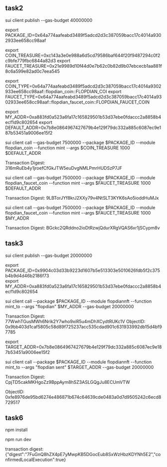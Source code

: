 ## task2
sui client publish --gas-budget 40000000

export PACKAGE_ID=0x64a774aafeabd3489f5adcd2d3c387059bacc17c4014a9302933ee658cc98aaf     

export COIN_TREASURE=0xc143a3e0e988a6d5cd79586baf644f20f9487294c0f2c9bfe779fbc6844a82d3
export FAUCET_TREASURE=0x21e9989d10f44d0e7b62c0b82d9b07ebcecb1aa881f8c6a599e82ad0c7eea545

export COIN_TYPE=0x64a774aafeabd3489f5adcd2d3c387059bacc17c4014a9302933ee658cc98aaf::flopdian_coin::FLOPDIAN_COI
export FAUCET_TYPE=0x64a774aafeabd3489f5adcd2d3c387059bacc17c4014a9302933ee658cc98aaf::flopdian_faucet_coin::FLOPDIAN_FAUCET_COIN

export MY_ADDR=0xa883fd0a523a6fa17c165829501b53d37ebe0fdaccc2a8858b4ecf1d9c802654
export DEFAULT_ADDR=0x7b8e0864967427679b4e129f79dc332a885c6087ec9e187b53451a9006ee15f2

sui client call --gas-budget 7500000 --package $PACKAGE_ID --module flopdian_coin --function mint --args $COIN_TREASURE 1000 $DEFAULT_ADDR

Transaction Digest: 316mRuEb4y1jroefCfGkJTW5euDvgNMLPmrHUDSzP7JF

sui client call --gas-budget 7500000 --package $PACKAGE_ID --module flopdian_faucet_coin --function mint --args $FAUCET_TREASURE 1000 $DEFAULT_ADDR

Transaction Digest: 9LBTorJYf8krJ2XXy79v4NtSLT3KYK6sAo5ioddHuMJx

sui client call --gas-budget 7500000 --package $PACKAGE_ID --module flopdian_faucet_coin --function mint --args $FAUCET_TREASURE 1000 $MY_ADDR

Transaction Digest: BGckc2QRddno2ioDtRzwjQdurXRgVQAS6xr1jSCypm8v

## task3

sui client publish --gas-budget 20000000

export PACKAGE_ID=0x9904c03d33b9223d1607b5e513303e5010626fdb5f2c375b4b9d4d46b2186f73  
export MY_ADDR=0xa883fd0a523a6fa17c165829501b53d37ebe0fdaccc2a8858b4ecf1d9c802654

sui client call --package $PACKAGE_ID --module flopdiannft --function mint_to --args "flopdian" $MY_ADDR --gas-budget 20000000

Transaction Digest: 77WwhTGusMWh6Nrik2Y7who9xiR5u4mDhXCydtRUKc1V
ObjectID: 0x9bb403d1caf5805c58d89f725237acc535cdad901c631933992db15d4bf97785      

export TARGET_ADDR=0x7b8e0864967427679b4e129f79dc332a885c6087ec9e187b53451a9006ee15f2

sui client call --package $PACKAGE_ID --module flopdiannft --function mint_to --args "flopdian sent" $TARGET_ADDR --gas-budget 20000000

Transaction Digest: CpjTD5cakMKHgoZz9BppAym8hSZ3ASLGQgJu8ECUmVTW

ObjectID: 0xfe8976de95bd6274e486871b674c64639cde0483a0d7d9505242c6ecd8729517                 

## task6

npm install

npm run dev

transaction digest: {"digest":"7FuGnQ8hZX4pE7yMwpKB5DGocEub8SxWzHbzKDYNh5E2","confirmedLocalExecution":true}